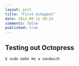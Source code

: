 ```yaml
---
layout: post
title: "First octopost"
date: 2012-09-12 10:24
comments: false
published: true
---
```


## Testing out Octopress

```bash
$ sudo make me a sandwich
```

